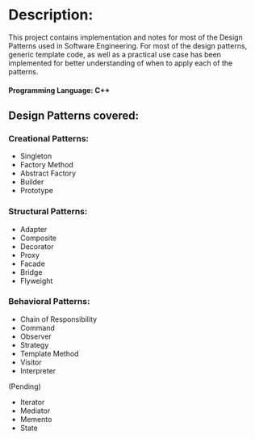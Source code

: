 # Description:
This project contains implementation and notes for most of the Design Patterns used in Software Engineering. 
For most of the design patterns, generic template code, as well as a practical use case has been implemented for better understanding of when to apply each of the patterns.

#### Programming Language: C++

## Design Patterns covered:

### Creational Patterns:
- Singleton
- Factory Method
- Abstract Factory
- Builder 
- Prototype

### Structural Patterns:
- Adapter
- Composite
- Decorator
- Proxy
- Facade
- Bridge 
- Flyweight

### Behavioral Patterns:
- Chain of Responsibility
- Command
- Observer
- Strategy
- Template Method
- Visitor
- Interpreter

(Pending)
- Iterator 
- Mediator
- Memento
- State
